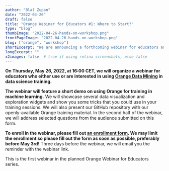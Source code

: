 ```yaml
---
author: "Blaž Zupan"
date: "2022-04-26"
draft: false
title: "Orange Webinar for Educators #1: Where to Start?"
type: "blog"
thumbImage: "2022-04-26-hands-on-workshop.png"
frontPageImage: "2022-04-26-hands-on-workshop.png"
blog: ["orange", "workshop"]
shortExcerpt: "We are announcing a forthcoming webinar for educators and trainers."
longExcerpt: ""
x2images: false  # true if using retina screenshots, else false
---
```


**On Thursday, May 26, 2022, at 16:00 CET, we will organize a webinar for educators who either use or are interested in using [Orange Data Mining](http://orangedatamining.com) in data science training.**

**The webinar will feature a short demo on using Orange for training in machine learning.** We will showcase several data visualization and exploration widgets and show you some tricks that you could use in your training sessions. We will also present our GitHub repository with our openly-available Orange training material. In the second half of the webinar, we will address selected questions from the audience submitted on this form.

**To enroll in the webinar, please fill out [an enrollment form](https://forms.gle/9Q4uYKFgTKhAYJwy5). We may limit the enrollment so please fill out the form as soon as possible, preferably before May 3rd!** Three days before the webinar, we will email you the reminder with the webinar link.

This is the first webinar in the planned Orange Webinar for Educators series. 
